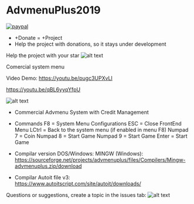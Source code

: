 # AdvmenuPlus2019


[![paypal](https://www.paypalobjects.com/en_US/i/btn/btn_donateCC_LG.gif)](https://www.paypal.com/cgi-bin/webscr?cmd=_donations&business=pedro_15boy%40hotmail.com&currency_code=BRL&source=url)

+ +Donate = +Project
+ Help the project with donations, so it stays under development


Help the project with your star 
![alt text](https://imgur.com/Mrz54Pt.png)



Comercial system menu

Video Demo: https://youtu.be/pugc3UPXvLI

https://youtu.be/qBL6yyqYfpU


![alt text](https://imgur.com/nT59JQ7.png)

+ Commercial Advmenu System with Credit Management

+ Commands
F8       = System Menu Configurations
ESC      = Close FrontEnd Menu
LCtrl    = Back to the system menu (if enabled in menu F8)
Numpad 7 = Coin
Numpad 8 = Start Game 
Numpad 9 = Start Game 
Enter    = Start Game 



+ Compilar version DOS/Windows:
 MINGW (Windows): 
 https://sourceforge.net/projects/advmenuplus/files/Compilers/Mingw-advmenuplus.zip/download
 
 + Compilar Autoit file v3:
 https://www.autoitscript.com/site/autoit/downloads/
 
 
Questions or suggestions, create a topic in the issues tab:
 ![alt text]( https://i.imgur.com/3AxRFuV.png)
